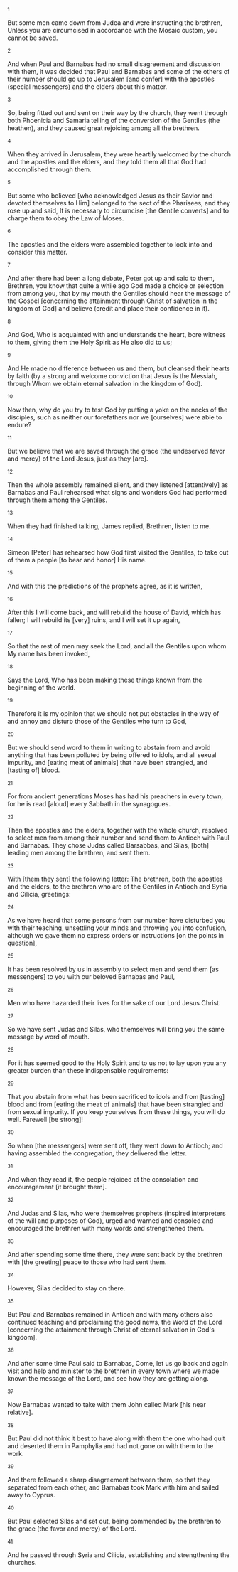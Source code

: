 <sup>1</sup> 

But some men came down from Judea and were instructing the brethren, Unless you are circumcised in accordance with the Mosaic custom, you cannot be saved. 

<sup>2</sup> 

And when Paul and Barnabas had no small disagreement and discussion with them, it was decided that Paul and Barnabas and some of the others of their number should go up to Jerusalem [and confer] with the apostles (special messengers) and the elders about this matter. 

<sup>3</sup> 

So, being fitted out and sent on their way by the church, they went through both Phoenicia and Samaria telling of the conversion of the Gentiles (the heathen), and they caused great rejoicing among all the brethren. 

<sup>4</sup> 

When they arrived in Jerusalem, they were heartily welcomed by the church and the apostles and the elders, and they told them all that God had accomplished through them. 

<sup>5</sup> 

But some who believed [who acknowledged Jesus as their Savior and devoted themselves to Him] belonged to the sect of the Pharisees, and they rose up and said, It is necessary to circumcise [the Gentile converts] and to charge them to obey the Law of Moses. 

<sup>6</sup> 

The apostles and the elders were assembled together to look into and consider this matter. 

<sup>7</sup> 

And after there had been a long debate, Peter got up and said to them, Brethren, you know that quite a while ago God made a choice or selection from among you, that by my mouth the Gentiles should hear the message of the Gospel [concerning the attainment through Christ of salvation in the kingdom of God] and believe (credit and place their confidence in it). 

<sup>8</sup> 

And God, Who is acquainted with and understands the heart, bore witness to them, giving them the Holy Spirit as He also did to us; 

<sup>9</sup> 

And He made no difference between us and them, but cleansed their hearts by faith (by a strong and welcome conviction that Jesus is the Messiah, through Whom we obtain eternal salvation in the kingdom of God). 

<sup>10</sup> 

Now then, why do you try to test God by putting a yoke on the necks of the disciples, such as neither our forefathers nor we [ourselves] were able to endure? 

<sup>11</sup> 

But we believe that we are saved through the grace (the undeserved favor and mercy) of the Lord Jesus, just as they [are]. 

<sup>12</sup> 

Then the whole assembly remained silent, and they listened [attentively] as Barnabas and Paul rehearsed what signs and wonders God had performed through them among the Gentiles. 

<sup>13</sup> 

When they had finished talking, James replied, Brethren, listen to me. 

<sup>14</sup> 

Simeon [Peter] has rehearsed how God first visited the Gentiles, to take out of them a people [to bear and honor] His name. 

<sup>15</sup> 

And with this the predictions of the prophets agree, as it is written, 

<sup>16</sup> 

After this I will come back, and will rebuild the house of David, which has fallen; I will rebuild its [very] ruins, and I will set it up again, 

<sup>17</sup> 

So that the rest of men may seek the Lord, and all the Gentiles upon whom My name has been invoked, 

<sup>18</sup> 

Says the Lord, Who has been making these things known from the beginning of the world. 

<sup>19</sup> 

Therefore it is my opinion that we should not put obstacles in the way of and annoy and disturb those of the Gentiles who turn to God, 

<sup>20</sup> 

But we should send word to them in writing to abstain from and avoid anything that has been polluted by being offered to idols, and all sexual impurity, and [eating meat of animals] that have been strangled, and [tasting of] blood. 

<sup>21</sup> 

For from ancient generations Moses has had his preachers in every town, for he is read [aloud] every Sabbath in the synagogues. 

<sup>22</sup> 

Then the apostles and the elders, together with the whole church, resolved to select men from among their number and send them to Antioch with Paul and Barnabas. They chose Judas called Barsabbas, and Silas, [both] leading men among the brethren, and sent them. 

<sup>23</sup> 

With [them they sent] the following letter: The brethren, both the apostles and the elders, to the brethren who are of the Gentiles in Antioch and Syria and Cilicia, greetings: 

<sup>24</sup> 

As we have heard that some persons from our number have disturbed you with their teaching, unsettling your minds and throwing you into confusion, although we gave them no express orders or instructions [on the points in question], 

<sup>25</sup> 

It has been resolved by us in assembly to select men and send them [as messengers] to you with our beloved Barnabas and Paul, 

<sup>26</sup> 

Men who have hazarded their lives for the sake of our Lord Jesus Christ. 

<sup>27</sup> 

So we have sent Judas and Silas, who themselves will bring you the same message by word of mouth. 

<sup>28</sup> 

For it has seemed good to the Holy Spirit and to us not to lay upon you any greater burden than these indispensable requirements: 

<sup>29</sup> 

That you abstain from what has been sacrificed to idols and from [tasting] blood and from [eating the meat of animals] that have been strangled and from sexual impurity. If you keep yourselves from these things, you will do well. Farewell [be strong]! 

<sup>30</sup> 

So when [the messengers] were sent off, they went down to Antioch; and having assembled the congregation, they delivered the letter. 

<sup>31</sup> 

And when they read it, the people rejoiced at the consolation and encouragement [it brought them]. 

<sup>32</sup> 

And Judas and Silas, who were themselves prophets (inspired interpreters of the will and purposes of God), urged and warned and consoled and encouraged the brethren with many words and strengthened them. 

<sup>33</sup> 

And after spending some time there, they were sent back by the brethren with [the greeting] peace to those who had sent them. 

<sup>34</sup> 

However, Silas decided to stay on there. 

<sup>35</sup> 

But Paul and Barnabas remained in Antioch and with many others also continued teaching and proclaiming the good news, the Word of the Lord [concerning the attainment through Christ of eternal salvation in God's kingdom]. 

<sup>36</sup> 

And after some time Paul said to Barnabas, Come, let us go back and again visit and help and minister to the brethren in every town where we made known the message of the Lord, and see how they are getting along. 

<sup>37</sup> 

Now Barnabas wanted to take with them John called Mark [his near relative]. 

<sup>38</sup> 

But Paul did not think it best to have along with them the one who had quit and deserted them in Pamphylia and had not gone on with them to the work. 

<sup>39</sup> 

And there followed a sharp disagreement between them, so that they separated from each other, and Barnabas took Mark with him and sailed away to Cyprus. 

<sup>40</sup> 

But Paul selected Silas and set out, being commended by the brethren to the grace (the favor and mercy) of the Lord. 

<sup>41</sup> 

And he passed through Syria and Cilicia, establishing and strengthening the churches.